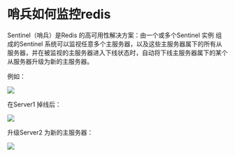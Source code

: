 # 哨兵如何监控redis

Sentinel（哨兵）是Redis 的高可用性解决方案：由一个或多个Sentinel 实例 组成的Sentinel 系统可以监视任意多个主服务器，以及这些主服务器属下的所有从服务器，并在被监视的主服务器进入下线状态时，自动将下线主服务器属下的某个从服务器升级为新的主服务器。

例如：

![](https://images2015.cnblogs.com/blog/1053081/201612/1053081-20161230154322726-1942512342.png)

在Server1 掉线后：

![](https://images2015.cnblogs.com/blog/1053081/201612/1053081-20161230154348742-1055330295.png)

升级Server2 为新的主服务器：

![](https://images2015.cnblogs.com/blog/1053081/201612/1053081-20161230154428320-1980223016.png)

